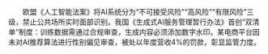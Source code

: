 <p style="text-indent:2em">欧盟《人工智能法案》将AI系统分为“不可接受风险”“高风险”“有限风险”三级，禁止公共场所实时面部识别。我国《生成式AI服务管理暂行办法》首创“双清单”制度：训练数据需通过合规审查，生成内容必须添加数字水印。某电商平台因未对AI推荐算法进行性别偏见审查，被处以年度营收4%的罚款，彰显监管力度。
</p>
